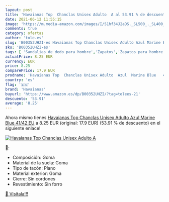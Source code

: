 ```yaml
---
layout: post
title: 'Havaianas Top  Chanclas Unisex Adulto  A al 53.91 % de descuento'
date: 2021-06-12 11:55:15
image: 'https://m.media-amazon.com/images/I/51hf34J2aDS._SL500_._SL400_.jpg'
comments: true
category: ofertas
author: 'tole.es'
slug: 'B00352UHZI-es Havaianas Top Chanclas Unisex Adulto Azul Marine Blue...'
sku: 'B00352UHZI-es'
tags: [ 'Sandalias de dedo para hombre','Zapatos','Zapatos para hombre','Zapatos y complementos','chanclas','havaianas', ]
actualPrice: 8.25 EUR
currency: EUR
price: 8.25
comparePrice: 17.9 EUR
prodname: 'Havaianas Top  Chanclas Unisex Adulto  Azul  Marine Blue   41/42 EU'
country: 'es'
flag: '🇪🇸'
brand: 'Havaianas'
buyurl: 'https://www.amazon.es/dp/B00352UHZI/?tag=tolees-21'
descuento: '53.91'
average: '8.25'
---
```


Ahora mismo tienes [Havaianas Top  Chanclas Unisex Adulto  Azul  Marine Blue   41/42 EU](https://www.amazon.es/dp/B00352UHZI/?tag=tolees-21) a 8.25 EUR (original: 17.9 EUR) (53.91 %  de descuento) en el siguiente enlace!

[![Havaianas Top  Chanclas Unisex Adulto  A](https://m.media-amazon.com/images/I/51hf34J2aDS._SL500_._SL400_.jpg)](https://www.amazon.es/dp/B00352UHZI/?tag=tolees-21)

🔎:

- Composición: Goma
- Material de la suela: Goma
- Tipo de tacón: Plano
- Material exterior: Goma
- Cierre: Sin cordones
- Revestimiento: Sin forro

[🛒 Visítala!!!](https://www.amazon.es/dp/B00352UHZI/?tag=tolees-21)
